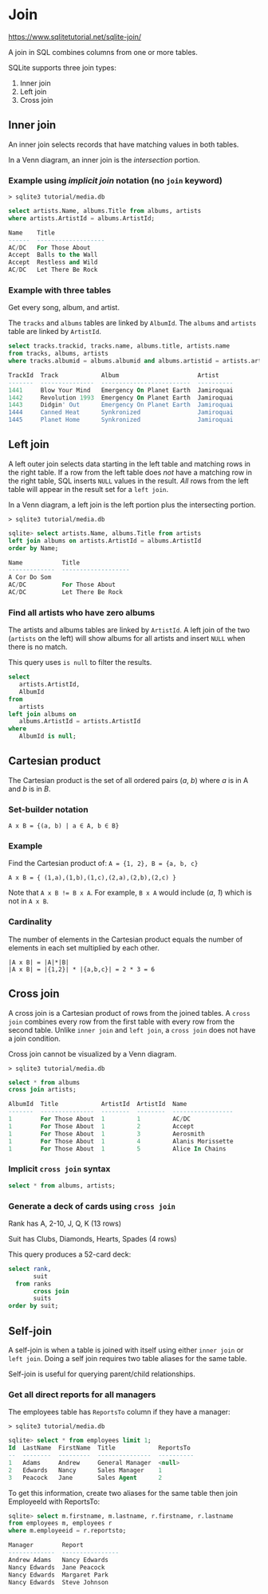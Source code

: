 # Join

https://www.sqlitetutorial.net/sqlite-join/

A join in SQL combines columns from one or more tables.

SQLite supports three join types:
1. Inner join
1. Left join
1. Cross join

## Inner join
An inner join selects records that have matching values in both tables.

In a Venn diagram, an inner join is the *intersection* portion.

### Example using *implicit join* notation (no `join` keyword)
`> sqlite3 tutorial/media.db`

```sql
select artists.Name, albums.Title from albums, artists
where artists.ArtistId = albums.ArtistId;

Name    Title
------  -------------------
AC/DC   For Those About
Accept  Balls to the Wall
Accept  Restless and Wild
AC/DC   Let There Be Rock
```

### Example with three tables
Get every song, album, and artist.

The `tracks` and `albums` tables are linked by `AlbumId`. The `albums` and `artists` table are linked by `ArtistId`.

```sql
select tracks.trackid, tracks.name, albums.title, artists.name
from tracks, albums, artists
where tracks.albumid = albums.albumid and albums.artistid = artists.artistid;

TrackId  Track            Album                      Artist
-------  ---------------  -------------------------  ----------
1441     Blow Your Mind   Emergency On Planet Earth  Jamiroquai
1442     Revolution 1993  Emergency On Planet Earth  Jamiroquai
1443     Didgin' Out      Emergency On Planet Earth  Jamiroquai
1444     Canned Heat      Synkronized                Jamiroquai
1445     Planet Home      Synkronized                Jamiroquai
```

## Left join

A left outer join selects data starting in the left table and matching rows in the right table. If a row from the left table does *not* have a matching row in the right table, SQL inserts `NULL` values in the result. *All* rows from the left table will appear in the result set for a `left join`.

In a Venn diagram, a left join is the left portion plus the intersecting portion.

`> sqlite3 tutorial/media.db`
```sql
sqlite> select artists.Name, albums.Title from artists
left join albums on artists.ArtistId = albums.ArtistId
order by Name;

Name           Title
-------------  -------------------
A Cor Do Som
AC/DC          For Those About
AC/DC          Let There Be Rock
```

### Find all artists who have zero albums
The artists and albums tables are linked by `ArtistId`. A left join of the two (`artists` on the left) will show albums for all artists and insert `NULL` when there is no match.

This query uses `is null` to filter the results.

```sql
select
   artists.ArtistId,
   AlbumId
from
   artists
left join albums on
   albums.ArtistId = artists.ArtistId
where
   AlbumId is null;
```

## Cartesian product
The Cartesian product is the set of all ordered pairs (*a*, *b*) where *a* is in A and *b* is in *B*.

### Set-builder notation
`A x B = {(a, b) | a ∈ A, b ∈ B}`

### Example

Find the Cartesian product of: `A = {1, 2}, B = {a, b, c}`

`A x B = { (1,a),(1,b),(1,c),(2,a),(2,b),(2,c) }`

Note that `A x B != B x A`. For example, `B x A` would include (*a*, *1*) which is not in `A x B`.

### Cardinality
The number of elements in the Cartesian product equals the number of elements in each set multiplied by each other.
```
|A x B| = |A|*|B|
|A x B| = |{1,2}| * |{a,b,c}| = 2 * 3 = 6
```

## Cross join
A cross join is a Cartesian product of rows from the joined tables. A `cross join` combines every row from the first table with every row from the second table. Unlike `inner join` and `left join`, a `cross join` does not have a join condition.

Cross join cannot be visualized by a Venn diagram.

`> sqlite3 tutorial/media.db`
```sql
select * from albums
cross join artists;

AlbumId  Title            ArtistId  ArtistId  Name
-------  ---------------  --------  --------  -----------------
1        For Those About  1         1         AC/DC
1        For Those About  1         2         Accept
1        For Those About  1         3         Aerosmith
1        For Those About  1         4         Alanis Morissette
1        For Those About  1         5         Alice In Chains
```

### Implicit `cross join` syntax
```sql
select * from albums, artists;
```

### Generate a deck of cards using `cross join`

Rank has A, 2-10, J, Q, K (13 rows)

Suit has Clubs, Diamonds, Hearts, Spades (4 rows)

This query produces a 52-card deck:
```sql
select rank,
       suit
  from ranks
       cross join
       suits
order by suit;
```

## Self-join
A self-join is when a table is joined with itself using either `inner join` or `left join`. Doing a self join requires two table aliases for the same table.

Self-join is useful for querying parent/child relationships.

### Get all direct reports for all managers

The employees table has `ReportsTo` column if they have a manager:

`> sqlite3 tutorial/media.db`
```sql
sqlite> select * from employees limit 1;
Id  LastName  FirstName  Title            ReportsTo
--  --------  ---------  ---------------  ----------
1   Adams     Andrew     General Manager  <null>
2   Edwards   Nancy      Sales Manager    1
3   Peacock   Jane       Sales Agent      2
```

To get this information, create two aliases for the same table then join EmployeeId with ReportsTo:

```sql
sqlite> select m.firstname, m.lastname, r.firstname, r.lastname
from employees m, employees r
where m.employeeid = r.reportsto;

Manager        Report
-------------  ----------------
Andrew Adams   Nancy Edwards
Nancy Edwards  Jane Peacock
Nancy Edwards  Margaret Park
Nancy Edwards  Steve Johnson
```
